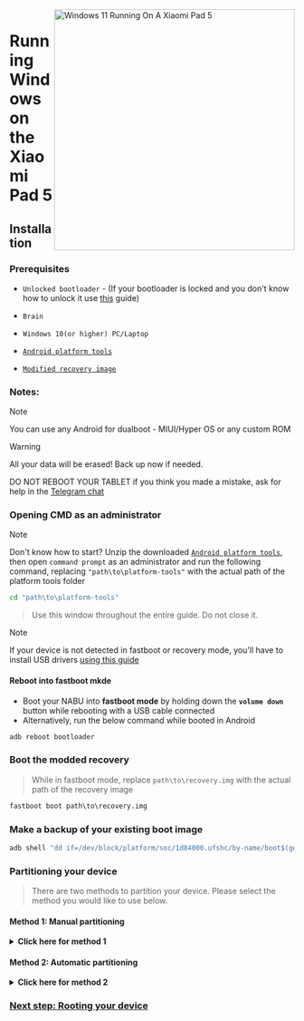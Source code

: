 <img align="right" src="https://raw.githubusercontent.com/erdilS/Port-Windows-11-Xiaomi-Pad-5/main/nabu.png" width="425" alt="Windows 11 Running On A Xiaomi Pad 5">

# Running Windows on the Xiaomi Pad 5

## Installation

### Prerequisites
- ```Unlocked bootloader``` - (If your bootloader is locked and you don't know how to unlock it use [this](unlock-bootloader-en.md) guide)

-  ```Brain```

- ```Windows 10(or higher) PC/Laptop```

- [```Android platform tools```](https://developer.android.com/studio/releases/platform-tools)

- [```Modified recovery image```](https://github.com/erdilS/Port-Windows-11-Xiaomi-Pad-5/releases/download/1.0/recovery.img)

### Notes:
> [!NOTE]
> You can use any Android for dualboot - MIUI/Hyper OS or any custom ROM

> [!Warning]
> All your data will be erased! Back up now if needed.
> 
> DO NOT REBOOT YOUR TABLET if you think you made a mistake, ask for help in the [Telegram chat](https://t.me/nabuwoa)

### Opening CMD as an administrator
> [!NOTE]
> Don't know how to start? Unzip the downloaded [```Android platform tools```](https://developer.android.com/studio/releases/platform-tools), then open ```command prompt``` as an administrator and run the following command, replacing `"path\to\platform-tools"` with the actual path of the platform tools folder
```cmd
cd "path\to\platform-tools"
```
> Use this window throughout the entire guide. Do not close it.

> [!Note]
> If your device is not detected in fastboot or recovery mode, you'll have to install USB drivers [using this guide](troubleshooting-en.md#device-is-not-recognized-in-fastboot-or-recovery)

#### Reboot into fastboot mkde
- Boot your NABU into **fastboot mode** by holding down the **`volume down`** button while rebooting with a USB cable connected
- Alternatively, run the below command while booted in Android
```cmd
adb reboot bootloader
```

### Boot the modded recovery
> While in fastboot mode, replace `path\to\recovery.img` with the actual path of the recovery image
```cmd
fastboot boot path\to\recovery.img
```

### Make a backup of your existing boot image
```cmd
adb shell "dd if=/dev/block/platform/soc/1d84000.ufshc/by-name/boot$(getprop ro.boot.slot_suffix) of=/tmp/normal_boot.img" && adb pull /tmp/normal_boot.img
```

### Partitioning your device
> There are two methods to partition your device. Please select the method you would like to use below. 

#### Method 1: Manual partitioning 

<details>
  <summary><strong>Click here for method 1</strong></summary> 

#### Unmount data
> Ignore any possible errors and continue
```cmd
adb shell umount /dev/block/by-name/userdata
``` 

#### Resizing the partition table
```cmd
adb shell sgdisk --resize-table 64 /dev/block/sda
```

#### Preparing for partitioning
```cmd
adb shell parted /dev/block/sda
``` 

#### Printing the current partition table
> Parted will print the list of partitions, **userdata** should be the last partition in the list
```cmd
print
``` 

#### Removing userdata
> Replace **$** with the number of the **userdata** partition, which should be **31**
```cmd
rm $
``` 

#### Recreating userdata
> Replace **10.9GB** with the former start value of **userdata** which we just deleted
>
> Replace **70GB** with the end value you want **userdata** to have. In this example your available usable space in Android will be 70GB-10.9GB = **59GB**
```cmd
mkpart userdata ext4 10.9GB 70GB
``` 

#### Creating ESP partition
> Replace **70GB** with the end value of **userdata**
>
> Replace **70.3GB** with the value you used before, adding **0.3GB** to it
```cmd
mkpart esp fat32 70GB 70.3GB
``` 

#### Creating Windows partition
> Replace **70.3GB** with the end value of **esp**
```cmd
mkpart win ntfs 70.3GB -0MB
``` 

#### Making ESP bootable
> Use `print` to see all partitions. Replace "$" with your ESP partition number, which should be **32**
```cmd
set $ esp on
``` 

#### Exit parted
```cmd
quit
``` 

### Formatting data
> Ensure that **userdata** actually has partition number **31** by scrolling up to the output of the `print` command
```cmd
adb shell mke2fs -t f2fs -f /dev/block/sda31
```

#### Check if Android still starts
> If it doesn't, boot into stock recovery and perform a **factory reset** there
```cmd
adb reboot
```

### Formatting Windows and ESP partitions
```cmd
adb shell mkfs.ntfs -f /dev/block/by-name/win -L WINNABU
``` 

```cmd
adb shell mkfs.fat -F32 -s1 /dev/block/by-name/esp -n ESPNABU
``` 

</details>

#### Method 2: Automatic partitioning 

<details>
  <summary><strong>Click here for method 2</strong></summary> 

### Run the partitioning script
> Replace **$** with the amount of storage you want Windows to have (do not add GB, just write the number)
> 
> If it asks you to run it once again, do so
```cmd
adb shell partition $
``` 

#### Check if Android still starts
> If it doesn't, boot into stock recovery and perform a **factory reset** there
```cmd
adb reboot
```

</details>

### [Next step: Rooting your device](/guide/English/2-rootguide-en.md)




























